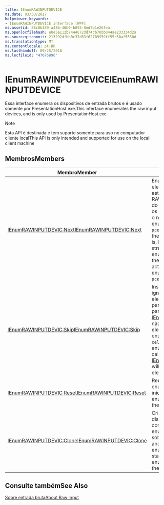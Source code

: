 ```yaml
---
title: IEnumRAWINPUTDEVICE
ms.date: 03/30/2017
helpviewer_keywords:
- IEnumRAWINPUTDEVICE interface [WPF]
ms.assetid: 88c8b389-a48b-46b9-b895-8ed7b1e26fea
ms.openlocfilehash: e0e5a112b7444872dd74cb70bb044ae233334d2a
ms.sourcegitcommit: 213292dfbb0c37d83f62709959ff55c50af5560d
ms.translationtype: MT
ms.contentlocale: pt-BR
ms.lasthandoff: 09/25/2018
ms.locfileid: "47076896"
---
```

# <a name="ienumrawinputdevice"></a><span data-ttu-id="9ea69-102">IEnumRAWINPUTDEVICE</span><span class="sxs-lookup"><span data-stu-id="9ea69-102">IEnumRAWINPUTDEVICE</span></span>
<span data-ttu-id="9ea69-103">Essa interface enumera os dispositivos de entrada brutos e é usado somente por PresentationHost.exe.</span><span class="sxs-lookup"><span data-stu-id="9ea69-103">This interface enumerates the raw input devices, and is only used by PresentationHost.exe.</span></span>  
  
> [!NOTE]
>  <span data-ttu-id="9ea69-104">Esta API é destinada e tem suporte somente para uso no computador cliente local</span><span class="sxs-lookup"><span data-stu-id="9ea69-104">This API is only intended and supported for use on the local client machine</span></span>  
  
## <a name="members"></a><span data-ttu-id="9ea69-105">Membros</span><span class="sxs-lookup"><span data-stu-id="9ea69-105">Members</span></span>  
  
|<span data-ttu-id="9ea69-106">Membro</span><span class="sxs-lookup"><span data-stu-id="9ea69-106">Member</span></span>|<span data-ttu-id="9ea69-107">Descrição</span><span class="sxs-lookup"><span data-stu-id="9ea69-107">Description</span></span>|  
|------------|-----------------|  
|[<span data-ttu-id="9ea69-108">IEnumRAWINPUTDEVIC:Next</span><span class="sxs-lookup"><span data-stu-id="9ea69-108">IEnumRAWINPUTDEVIC:Next</span></span>](../../../../docs/framework/wpf/app-development/ienumrawinputdevic-next.md)|<span data-ttu-id="9ea69-109">Enumera os próximos `celt` elementos (ou seja, estruturas RAWINPUTDEVICE) na lista do enumerador, retornando-os no `rgelt` juntamente com o número real de elementos enumerados em `pceltFetched`.</span><span class="sxs-lookup"><span data-stu-id="9ea69-109">Enumerates the next `celt` elements (that is, RAWINPUTDEVICE structures) in the enumerator's list, returning them in `rgelt` along with the actual number of enumerated elements in `pceltFetched`.</span></span>|  
|[<span data-ttu-id="9ea69-110">IEnumRAWINPUTDEVIC:Skip</span><span class="sxs-lookup"><span data-stu-id="9ea69-110">IEnumRAWINPUTDEVIC:Skip</span></span>](../../../../docs/framework/wpf/app-development/ienumrawinputdevic-skip.md)|<span data-ttu-id="9ea69-111">Instrui o enumerador para ignorar a próxima `celt` elementos na enumeração para que a próxima chamada para [IEnumRAWINPUTDEVIC:Next](../../../../docs/framework/wpf/app-development/ienumrawinputdevic-next.md) não retornará esses elementos.</span><span class="sxs-lookup"><span data-stu-id="9ea69-111">Instructs the enumerator to skip the next `celt` elements in the enumeration so that the next call to [IEnumRAWINPUTDEVIC:Next](../../../../docs/framework/wpf/app-development/ienumrawinputdevic-next.md) will not return those elements.</span></span>|  
|[<span data-ttu-id="9ea69-112">IEnumRAWINPUTDEVIC:Reset</span><span class="sxs-lookup"><span data-stu-id="9ea69-112">IEnumRAWINPUTDEVIC:Reset</span></span>](../../../../docs/framework/wpf/app-development/ienumrawinputdevic-reset.md)|<span data-ttu-id="9ea69-113">Redefine a sequência de enumeração para o início.</span><span class="sxs-lookup"><span data-stu-id="9ea69-113">Resets the enumeration sequence to the beginning.</span></span>|  
|[<span data-ttu-id="9ea69-114">IEnumRAWINPUTDEVIC:Clone</span><span class="sxs-lookup"><span data-stu-id="9ea69-114">IEnumRAWINPUTDEVIC:Clone</span></span>](../../../../docs/framework/wpf/app-development/ienumrawinputdevic-clone.md)|<span data-ttu-id="9ea69-115">Cria outro enumerador de dispositivo brutos de entrada com o mesmo estado que o enumerador atual para iterar sobre a mesma lista.</span><span class="sxs-lookup"><span data-stu-id="9ea69-115">Creates another raw input device enumerator with the same state as the current enumerator to iterate over the same list.</span></span>|  
  
## <a name="see-also"></a><span data-ttu-id="9ea69-116">Consulte também</span><span class="sxs-lookup"><span data-stu-id="9ea69-116">See Also</span></span>  
 [<span data-ttu-id="9ea69-117">Sobre entrada bruta</span><span class="sxs-lookup"><span data-stu-id="9ea69-117">About Raw Input</span></span>](https://msdn.microsoft.com/library/default.asp?url=/library/winui/winui/windowsuserinterface/userinput/rawinput/aboutrawinput.asp)
